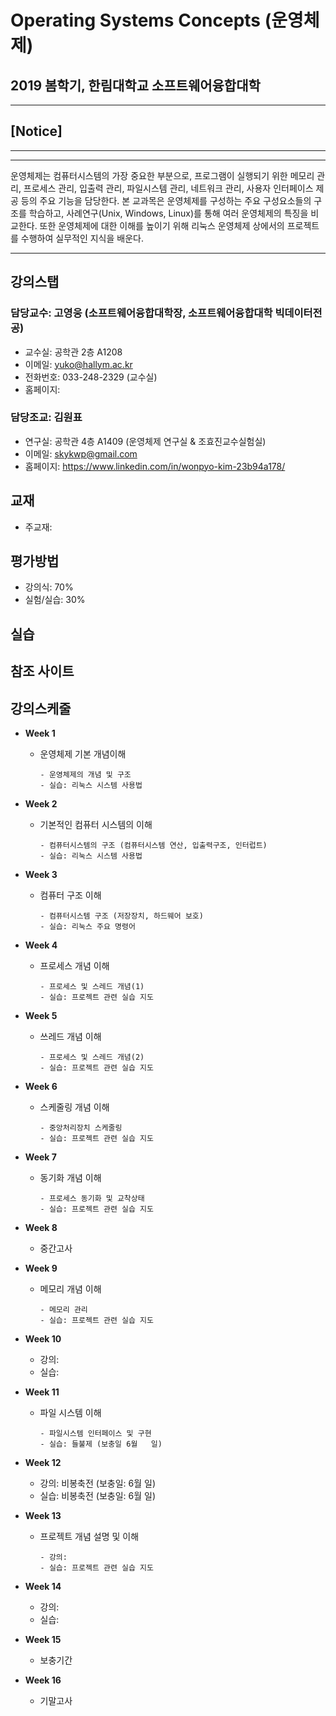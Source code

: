 # Operating Systems Concepts (운영체제)
## 2019 봄학기, 한림대학교 소프트웨어융합대학 
*  *  *
## [Notice] ##
*  *  *
*  *  *
운영체제는 컴퓨터시스템의 가장 중요한 부분으로, 프로그램이 실행되기 위한 메모리 관리, 프로세스 관리, 입출력 관리, 파일시스템 관리, 네트워크 관리, 사용자 인터페이스 제공 등의 주요 기능을 담당한다. 본 교과목은 운영체제를 구성하는 주요 구성요소들의 구조를 학습하고, 사례연구(Unix, Windows, Linux)를 통해 여러 운영체제의 특징을 비교한다. 또한 운영체제에 대한 이해를 높이기 위해 리눅스 운영체제 상에서의 프로젝트를 수행하여 실무적인 지식을 배운다.
*  *  *

## 강의스탭
### 담당교수: 고영웅    (소프트웨어융합대학장, 소프트웨어융합대학 빅데이터전공)
   - 교수실: 공학관 2층 A1208   
   - 이메일: yuko@hallym.ac.kr
   - 전화번호: 033-248-2329 (교수실)
   - 홈페이지:

### 담당조교: 김원표
   - 연구실: 공학관 4층 A1409 (운영체제 연구실 & 조효진교수실험실)
   - 이메일: skykwp@gmail.com
   - 홈페이지: https://www.linkedin.com/in/wonpyo-kim-23b94a178/
   
## 교재
   - 주교재: 
   
## 평가방법
   - 강의식: 70%
   - 실험/실습: 30%

## 실습

## 참조 사이트



## 강의스케줄
   - **Week 1**
     - 운영체제 기본 개념이해
       ```
       - 운영체제의 개념 및 구조
       - 실습: 리눅스 시스템 사용법
       ```
         
   - **Week 2**
     - 기본적인 컴퓨터 시스템의 이해
       ```
       - 컴퓨터시스템의 구조 (컴퓨터시스템 연산, 입출력구조, 인터럽트)
       - 실습: 리눅스 시스템 사용법
       ```
         
   - **Week 3**
     - 컴퓨터 구조 이해
       ```
       - 컴퓨터시스템 구조 (저장장치, 하드웨어 보호)
       - 실습: 리눅스 주요 명령어
       ```
   
   - **Week 4**
     - 프로세스 개념 이해
       ```
       - 프로세스 및 스레드 개념(1)
       - 실습: 프로젝트 관련 실습 지도
       ```
     
   - **Week 5**
     - 쓰레드 개념 이해
       ```
       - 프로세스 및 스레드 개념(2)
       - 실습: 프로젝트 관련 실습 지도
       ```
   
   - **Week 6**
     - 스케줄링 개념 이해
       ```
       - 중앙처리장치 스케줄링
       - 실습: 프로젝트 관련 실습 지도
       ```
   
   - **Week 7**
     - 동기화 개념 이해
       ```
       - 프로세스 동기화 및 교착상태
       - 실습: 프로젝트 관련 실습 지도
       ```
   
   - **Week 8**
     - 중간고사
   
   - **Week 9**
     - 메모리 개념 이해
       ```
       - 메모리 관리
       - 실습: 프로젝트 관련 실습 지도
       ```
   
   - **Week 10**
     - 강의: 
     - 실습: 
   
   - **Week 11**
     - 파일 시스템 이해
       ```
       - 파일시스템 인터페이스 및 구현
       - 실습: 들불제 (보충일 6월   일)
       ```
       
   - **Week 12**
     - 강의: 비봉축전 (보충일: 6월   일)
     - 실습: 비봉축전 (보충일: 6월   일)
   
   - **Week 13**
     - 프로젝트 개념 설명 및 이해
       ```
       - 강의: 
       - 실습: 프로젝트 관련 실습 지도
       ```
   
   - **Week 14**
     - 강의: 
     - 실습: 
     
   - **Week 15**
     - 보충기간
     
   - **Week 16**
     - 기말고사
